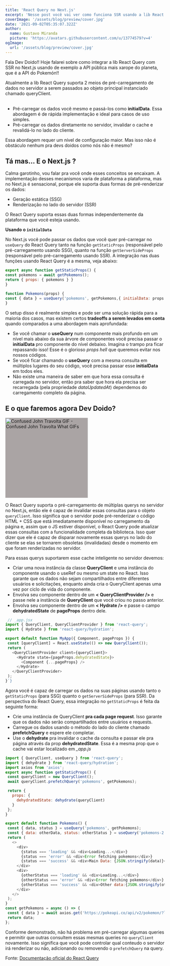 ```yaml
---
title: 'React Query no Next.js'
excerpt: 'Nesse post você vai ver como funciona SSR usando a lib React Query para gerenciamento de estado tanto no lado do cliente quando no lado do servidor.'
coverImage: '/assets/blog/preview/cover.jpg'
date: '2021-09-02T05:35:07.322Z'
author:
  name: Gustavo Miranda
  picture: 'https://avatars.githubusercontent.com/u/13774579?v=4'
ogImage:
  url: '/assets/blog/preview/cover.jpg'
---
```




Fala Dev Doido!! Hoje falarei sobre como integrar a lib React Query com SSR no Next.js usando de exemplo a API pública mais xarope do planeta, que é a API do Pokemón!!

Atualmente a lib React Query suporta 2 meios de pré-carregamento de dados no servidor a serem passados ao objeto principal instanciado chamado queryClient.

<ul>
&nbsp;
<li>
 Pré-carregar os dados você mesmo e passá-los como <b>initialData</b>.
Essa abordagem é de rápida implementação e ideal para casos de uso simples.
 </li>
<li> Pré-carregar os dados diretamente no servidor, invalidar o cache e revalidá-lo no lado do cliente.</li>
</ul>
Essa abordagem requer um nível de configuração maior. Mas isso não é obstáculo nenhum pra devs doidos como nós não é mesmo?

  

## Tá mas... E o Next.js ?

  

Calma garotinho, vou falar pra você onde esses conceitos se encaixam. A implementação desses mecanismos varia de plataforma a plataforma, mas no Next.js é sensacional, porque ele suporta duas formas de pré-renderizar os dados:

  
<ul>
<li>
Geração estática (SSG)
</li>
  

<li>
Renderização no lado do servidor (SSR)
</li>
</ul>
  

O React Query suporta essas duas formas independentemente da plataforma que você esteja usando.

  

**Usando o `initialData`**

  

No Next.js você pode passar os dados que você quer pré-carregar no `useQuery` do React Query tanto na função `getStaticProps` (responsável pelo pré-carregamento usando SSG), quanto na função `getServerSideProps` (responsável pelo pré-carregamento usando SSR). A integração nas duas funções usando React Query é a mesma, veja abaixo:

 ```javascript
 export async function getStaticProps() {
const pokemons = await getPokemons();
return { props: { pokemons } }
}

function Pokemons(props) {
const { data } = useQuery('pokemons', getPokemons,{ initialData: props.pokemons });
}
```



O setup disso é realmente simples e pode ser uma solução rápida para a maioria dos casos, mas existem certos **tradeoffs a serem levados em conta** quando comparados a uma abordagem mais aprofundada:
<ul>
<li>
Se você chamar o <b>useQuery</b> num componente mais profundo em um nível mais abaixo da sua árvore de componentes você precisa passar o <b>initialData</b> pro componente do nível debaixo. Imagina o trampo pra ficar repassando isso! Esse é o glorioso <i>props hell</i> que queremos evitar nos nossos códigos.</li>
<li>
Se você ficar chamando o <b>useQuery</b> com a mesma consulta em múltiplos lugares do seu código, você precisa passar esse <b>initialData</b> em todos eles.
</li>
 <li> Não existe uma maneira de saber em que hora essa consulta é carregada no servidor, então pra saber que hora ela precisa ser recarregada (pela propriedade <i>dataUpdatedAt</i>) dependemos do carregamento completo da página.</li></ul> 


 ## E o que faremos agora Dev Doido?

 <img src="https://c.tenor.com/9ud1r4sc-QQAAAAM/confused-john-travolta.gif" width="260.5" height="252.21136363636364" alt="Confused John Travolta GIF - Confused John Travolta What GIFs" style="background-color: rgb(170, 164, 164);">

O React Query suporta o pré-carregamento de múltiplas querys no servidor no Next.js, então ele é capaz de invalidar essas consultas para o objeto `queryClient`. Isso significa que o servidor pode pré-renderizar o código HTML + CSS que está imediatamente disponível no carregamento da página e, assim que o JS estiver disponível, o React Query pode atualizar essas consultas com a funcionalidade completa da biblioteca. Isso quer dizer que ele é capaz de disparar novamente essas querys no lado do cliente se elas se tornarem obsoletas (invalidadas) desde o momento em que foram renderizadas no servidor.

Para essas querys suportarem esse cache inteligente no servidor devemos:
<ul>
<li>
 Criar uma nova instância da classe <b>QueryClient</b> e uma instância do componente usando o useRef ou mesmo um state no React. Isso garante que os dados não sejam compartilhados entre diferentes usuários e solicitações, enquanto ainda cria o QueryClient apenas uma vez por ciclo de vida do componente.</li>
 <li> Envolva seu componente dentro de um <b>< QueryClientProvider /></b> e passe nele a instância de <b>QueryClient</b> que você criou no passo anterior.</li>
 <li> Envolva seu componente dentro de um <b>< Hydrate /></b> e passe o campo <b>dehydratedState</b>  de <b>pageProps</b> dentro dele.
</li></ul>

 ```javascript
  // _app.jsx
import { QueryClient, QueryClientProvider } from 'react-query';
import { Hydrate } from 'react-query/hydration';

export default function MyApp({ Component, pageProps }) {
  const [queryClient] = React.useState(() => new QueryClient());
  return (
    <QueryClientProvider client={queryClient}>
      <Hydrate state={pageProps.dehydratedState}>
        <Component {...pageProps} />
      </Hydrate>
    </QueryClientProvider>
  );
}`}
```
Agora você é capaz de carregar os dados na suas páginas usando tanto o `getStaticProps` (para SSG) quanto o `getServerSideProps` (para SSR). Da perspectiva do React Query, essa integração no `getStaticProps` é feita da seguinte forma:
<ul>
<li>
 Crie uma instância de QueryClient <b>pra cada page request</b>. Isso garante que os dados não serão compartilhados entre usuários e requests.
 </li>
 <li>
 Carregue os dados usando o método do lado do cliente chamado <b>prefetchQuery</b> e espere ele completar.
 </li>
 <li> Use o <b>dehydrate</b> pra invalidar o cache da consulta e passar ele pra página através da prop <b>dehydratedState</b>. Essa é a mesma prop que o cache vai estar localizado em <i>_app.js</i>
</li>
</ul>

 ```javascript
import { QueryClient, useQuery } from 'react-query';
import { dehydrate } from 'react-query/hydration';
import axios from 'axios';
export async function getStaticProps() {
  const queryClient = new QueryClient();
  await queryClient.prefetchQuery('pokemons', getPokemons);

  return {
    props: {
      dehydratedState: dehydrate(queryClient)
    }
  };
}

export default function Pokemons() {
  const { data, status } = useQuery('pokemons', getPokemons);
  const { data: otherData, status: otherStatus } = useQuery('pokemons-2', getPokemons);
  return (
    <>
      <div>
        {status === 'loading' && <div>Loading...</div>}
        {status === 'error' && <div>Error fetching pokemons</div>}
        {status === 'success' && <div>Main Data: {JSON.stringify(data)}</div>}
      </div>
      <div>
        {otherStatus === 'loading' && <div>Loading...</div>}
        {otherStatus === 'error' && <div>Error fetching pokemons</div>}
        {otherStatus === 'success' && <div>Other data:{JSON.stringify(otherData)}</div>}
      </div>
    </>
  );
}
const getPokemons = async () => {
  const { data } = await axios.get('https://pokeapi.co/api/v2/pokemon/?limit=50');
  return data;
};
```

Conforme demonstrado, não há problema em pré-carregar algumas queries e permitir que outras consultem essas mesmas queries no `queryClient` novamente. Isso significa que você pode controlar qual conteudo o servidor irá renderizar ou não, adicionando ou removendo o `prefetchQuery` na query.

Fonte: <a href="https://react-query.tanstack.com/guides/ssr#_top">Documentação oficial do React Query</a>













